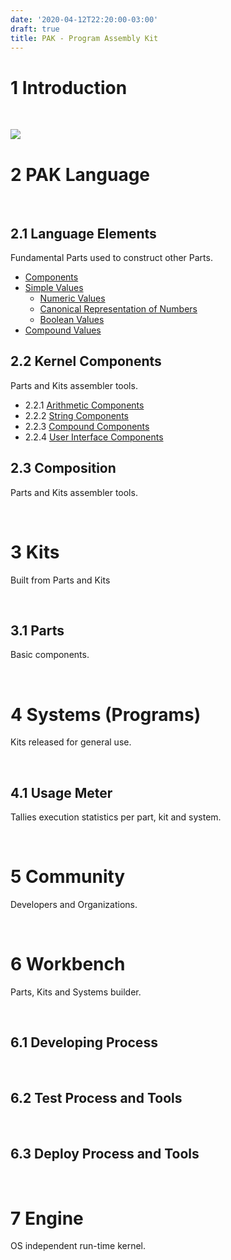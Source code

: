 ```yaml
---
date: '2020-04-12T22:20:00-03:00'
draft: true
title: PAK - Program Assembly Kit
---
```



1 Introduction
==============
 

![](../../images/PAK-Echosystem.png)


2 PAK Language
==============

 

2.1 Language Elements
---------------------

Fundamental Parts used to construct other Parts.

- [Components](../2.1-language-elements)
- [Simple Values](../2.1-language-elements)
  - [Numeric Values](../2.1-language-elements)
  - [Canonical Representation of Numbers](../2.1-language-elements)
  - [Boolean Values](../2.1-language-elements)
- [Compound Values](../2.1-language-elements)

2.2 Kernel Components
---------------------

Parts and Kits assembler tools.

- 2.2.1 [Arithmetic Components](../2.2-kernel-components)
- 2.2.2 [String Components](../2.2.2-string-components)
- 2.2.3 [Compound Components](../2.2.3-compound-components)
- 2.2.4 [User Interface Components](../2.2.4-user-interface-components)



2.3 Composition
---------------

Parts and Kits assembler tools.

 

3 Kits
======

Built from Parts and Kits

 

3.1 Parts
---------

Basic components.

 

4 Systems (Programs)
====================

Kits released for general use.

 

4.1 Usage Meter
---------------

Tallies execution statistics per part, kit and system.

 

5 Community
===========

Developers and Organizations.

 

6 Workbench
===========

Parts, Kits and Systems builder.

 

6.1 Developing Process
----------------------

 

6.2 Test Process and Tools
--------------------------

 

6.3 Deploy Process and Tools
----------------------------

 

7 Engine
========

OS independent run-time kernel.
